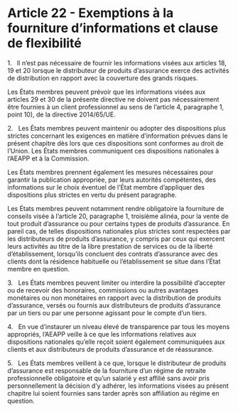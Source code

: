 # Article 22 - Exemptions à la fourniture d’informations et clause de flexibilité


1.   Il n’est pas nécessaire de fournir les informations visées aux articles 18, 19 et 20 lorsque le distributeur de produits d’assurance exerce des activités de distribution en rapport avec la couverture des grands risques.

Les États membres peuvent prévoir que les informations visées aux articles 29 et 30 de la présente directive ne doivent pas nécessairement être fournies à un client professionnel au sens de l’article 4, paragraphe 1, point 10), de la directive 2014/65/UE.

2.   Les États membres peuvent maintenir ou adopter des dispositions plus strictes concernant les exigences en matière d’information prévues dans le présent chapitre dès lors que ces dispositions sont conformes au droit de l’Union. Les États membres communiquent ces dispositions nationales à l’AEAPP et à la Commission.

Les États membres prennent également les mesures nécessaires pour garantir la publication appropriée, par leurs autorités compétentes, des informations sur le choix éventuel de l’État membre d’appliquer des dispositions plus strictes en vertu du présent paragraphe.

Les États membres peuvent notamment rendre obligatoire la fourniture de conseils visée à l’article 20, paragraphe 1, troisième alinéa, pour la vente de tout produit d’assurance ou pour certains types de produits d’assurance. En pareil cas, de telles dispositions nationales plus strictes sont respectées par les distributeurs de produits d’assurance, y compris par ceux qui exercent leurs activités au titre de la libre prestation de services ou de la liberté d’établissement, lorsqu’ils concluent des contrats d’assurance avec des clients dont la résidence habituelle ou l’établissement se situe dans l’État membre en question.

3.   Les États membres peuvent limiter ou interdire la possibilité d’accepter ou de recevoir des honoraires, commissions ou autres avantages monétaires ou non monétaires en rapport avec la distribution de produits d’assurance, versés ou fournis aux distributeurs de produits d’assurance par un tiers ou par une personne agissant pour le compte d’un tiers.

4.   En vue d’instaurer un niveau élevé de transparence par tous les moyens appropriés, l’AEAPP veille à ce que les informations relatives aux dispositions nationales qu’elle reçoit soient également communiquées aux clients et aux distributeurs de produits d’assurance et de réassurance.

5.   Les États membres veillent à ce que, lorsque le distributeur de produits d’assurance est responsable de la fourniture d’un régime de retraite professionnelle obligatoire et qu’un salarié y est affilié sans avoir pris personnellement la décision d’y adhérer, les informations visées au présent chapitre lui soient fournies sans tarder après son affiliation au régime en question.
